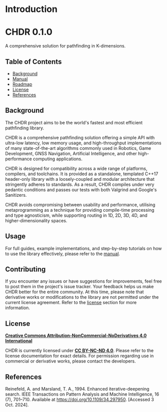# Introduction

<h1>CHDR 0.1.0</h1>

A comprehensive solution for pathfinding in K-dimensions.


## Table of Contents

- [Background](#background)
- [Manual](docs/manual/manual.md)
- [Roadmap](docs/manual/roadmap.md)
- [License](#license)
- [References](#references)


## Background

The CHDR project aims to be the world's fastest and most efficient pathfinding library.

CHDR is a comprehensive pathfinding solution offering a simple API with ultra-low latency, low memory usage, and high-throughput implementations of many state-of-the-art algorithms commonly used in Robotics, Game Development, GNSS Navigation, Artificial Intelligence, and other high-performance computing applications.

CHDR is designed for compatibility across a wide range of platforms, compilers, and toolchains. It is provided as a standalone, templated C++17 header-only library with a loosely-coupled and modular architecture that stringently adheres to standards. As a result, CHDR compiles under very pedantic conditions and passes our tests with both Valgrind and Google's Sanitizers.

CHDR avoids compromising between usability and performance, utilising metaprogramming as a technique for providing compile-time processing and type agnosticism, while supporting routing in 1D, 2D, 3D, 4D, and higher-dimensionality spaces.


## Usage

For full guides, example implementations, and step-by-step tutorials on how to use the library effectively, please refer to
the [manual](docs/manual/manual.md).


## Contributing

If you encounter any issues or have suggestions for improvements, feel free to post them in the project's issue tracker. Your feedback helps us make CHDR better for the entire community. At this time, please note that derivative works or modifications to the library are not permitted under the current license agreement. Refer to the [license](#license) section for more information.


## License

**[Creative Commons Attribution-NonCommercial-NoDerivatives 4.0 International](https://creativecommons.org/licenses/by-nc-nd/4.0/deed.en)**

CHDR is currently licensed under **[CC BY-NC-ND 4.0](https://creativecommons.org/licenses/by-nc-nd/4.0/deed.en)**. Please refer to the license documentation for exact details. For permission regarding use in commercial or derivative works, please contact the developers.

## References

Reinefeld, A. and Marsland, T. A., 1994. Enhanced iterative-deepening search. IEEE Transactions on Pattern Analysis and Machine Intelligence, 16 (7), 701–710. Available at https://doi.org/10.1109/34.297950. [Accessed 3 Oct. 2024].

